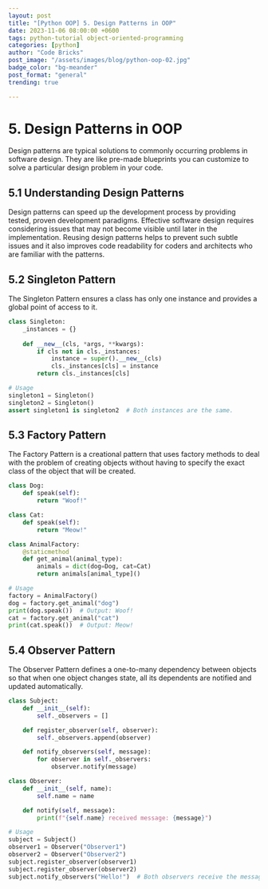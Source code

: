 ```yaml
---
layout: post
title: "[Python OOP] 5. Design Patterns in OOP"
date: 2023-11-06 08:00:00 +0600
tags: python-tutorial object-oriented-programming
categories: [python]
author: "Code Bricks"
post_image: "/assets/images/blog/python-oop-02.jpg"
badge_color: "bg-meander"
post_format: "general"
trending: true

---
```


# 5. Design Patterns in OOP

Design patterns are typical solutions to commonly occurring problems in software design. They are like pre-made blueprints you can customize to solve a particular design problem in your code.

## 5.1 Understanding Design Patterns

Design patterns can speed up the development process by providing tested, proven development paradigms. Effective software design requires considering issues that may not become visible until later in the implementation. Reusing design patterns helps to prevent such subtle issues and it also improves code readability for coders and architects who are familiar with the patterns.

## 5.2 Singleton Pattern

The Singleton Pattern ensures a class has only one instance and provides a global point of access to it.

```python
class Singleton:
    _instances = {}
    
    def __new__(cls, *args, **kwargs):
        if cls not in cls._instances:
            instance = super().__new__(cls)
            cls._instances[cls] = instance
        return cls._instances[cls]

# Usage
singleton1 = Singleton()
singleton2 = Singleton()
assert singleton1 is singleton2  # Both instances are the same.
```

## 5.3 Factory Pattern

The Factory Pattern is a creational pattern that uses factory methods to deal with the problem of creating objects without having to specify the exact class of the object that will be created.

```python
class Dog:
    def speak(self):
        return "Woof!"

class Cat:
    def speak(self):
        return "Meow!"

class AnimalFactory:
    @staticmethod
    def get_animal(animal_type):
        animals = dict(dog=Dog, cat=Cat)
        return animals[animal_type]()

# Usage
factory = AnimalFactory()
dog = factory.get_animal("dog")
print(dog.speak())  # Output: Woof!
cat = factory.get_animal("cat")
print(cat.speak())  # Output: Meow!
```

## 5.4 Observer Pattern

The Observer Pattern defines a one-to-many dependency between objects so that when one object changes state, all its dependents are notified and updated automatically.

```python
class Subject:
    def __init__(self):
        self._observers = []

    def register_observer(self, observer):
        self._observers.append(observer)

    def notify_observers(self, message):
        for observer in self._observers:
            observer.notify(message)

class Observer:
    def __init__(self, name):
        self.name = name

    def notify(self, message):
        print(f"{self.name} received message: {message}")

# Usage
subject = Subject()
observer1 = Observer("Observer1")
observer2 = Observer("Observer2")
subject.register_observer(observer1)
subject.register_observer(observer2)
subject.notify_observers("Hello!")  # Both observers receive the message.
```
